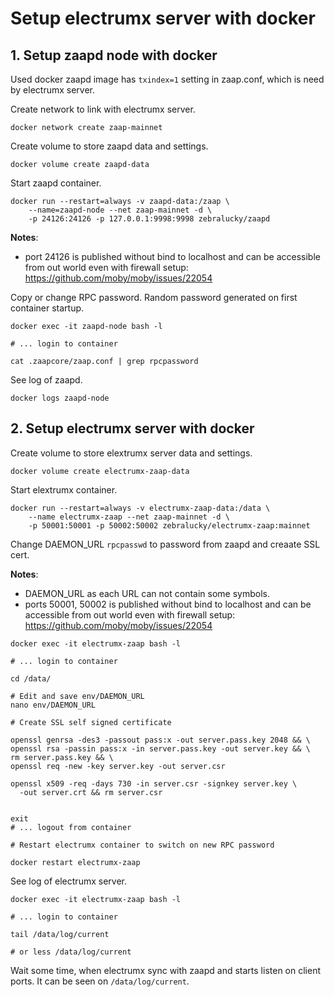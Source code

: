 # Setup electrumx server with docker

## 1. Setup zaapd node with docker

Used docker zaapd image has `txindex=1` setting in zaap.conf,
which is need by electrumx server.

Create network to link with electrumx server.

```
docker network create zaap-mainnet
```

Create volume to store zaapd data and settings.

```
docker volume create zaapd-data
```

Start zaapd container.

```
docker run --restart=always -v zaapd-data:/zaap \
    --name=zaapd-node --net zaap-mainnet -d \
    -p 24126:24126 -p 127.0.0.1:9998:9998 zebralucky/zaapd
```

**Notes**:
 - port 24126 is published without bind to localhost and can be
 accessible from out world even with firewall setup:
 https://github.com/moby/moby/issues/22054

Copy or change RPC password. Random password generated
on first container startup.

```
docker exec -it zaapd-node bash -l

# ... login to container

cat .zaapcore/zaap.conf | grep rpcpassword
```

See log of zaapd.

```
docker logs zaapd-node
```

## 2. Setup electrumx server with docker

Create volume to store elextrumx server data and settings.

```
docker volume create electrumx-zaap-data
```

Start elextrumx container.

```
docker run --restart=always -v electrumx-zaap-data:/data \
    --name electrumx-zaap --net zaap-mainnet -d \
    -p 50001:50001 -p 50002:50002 zebralucky/electrumx-zaap:mainnet
```

Change DAEMON_URL `rpcpasswd` to password from zaapd and creaate SSL cert.

**Notes**:
 - DAEMON_URL as each URL can not contain some symbols.
 - ports 50001, 50002 is published without bind to localhost and can be
 accessible from out world even with firewall setup:
 https://github.com/moby/moby/issues/22054

```
docker exec -it electrumx-zaap bash -l

# ... login to container

cd /data/

# Edit and save env/DAEMON_URL
nano env/DAEMON_URL

# Create SSL self signed certificate

openssl genrsa -des3 -passout pass:x -out server.pass.key 2048 && \
openssl rsa -passin pass:x -in server.pass.key -out server.key && \
rm server.pass.key && \
openssl req -new -key server.key -out server.csr

openssl x509 -req -days 730 -in server.csr -signkey server.key \
  -out server.crt && rm server.csr


exit
# ... logout from container

# Restart electrumx container to switch on new RPC password

docker restart electrumx-zaap
```

See log of electrumx server.

```
docker exec -it electrumx-zaap bash -l

# ... login to container

tail /data/log/current

# or less /data/log/current
```

Wait some time, when electrumx sync with zaapd and
starts listen on client ports. It can be seen on `/data/log/current`.
